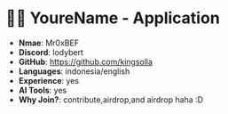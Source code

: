 
#  🧑‍💻 YoureName - Application

- **Nmae**:  Mr0xBEF 
- **Discord**: lodybert
- **GitHub**: https://github.com/kingsolla
- **Languages**: indonesia/english
- **Experience**: yes
- **AI Tools**: yes
- **Why Join?**:  contribute,airdrop,and airdrop haha :D
